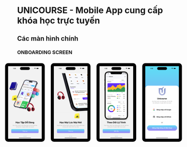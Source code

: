 # UNICOURSE - Mobile App cung cấp khóa học trực tuyến

## Các màn hình chính

### ONBOARDING SCREEN

<div style="display: flex; justify-content: center; align-items: center; margin: auto; width: 100%;">
  <img width="22%" src="./assets/image_readme/onboar1.png" style="background-color: black; padding: 10px; border-radius: 10px; margin: 10px;" />
  <img width="22%" src="./assets/image_readme/onboar2.png" style="background-color: black; padding: 10px; border-radius: 10px; margin: 10px;" />
  <img width="22%" src="./assets/image_readme/onboar3.png" style="background-color: black; padding: 10px; border-radius: 10px; margin: 10px;" />
  <img width="22%" src="./assets/image_readme/login_screen.png" style="background-color: black; padding: 10px; border-radius: 10px; margin: 10px;" />
</div>

